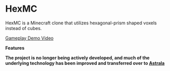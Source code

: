 # HexMC

HexMC is a Minecraft clone that utilizes hexagonal-prism shaped voxels instead of cubes.

[Gameplay Demo Video](https://youtu.be/x_7VFMKwD7Q)

<strong>Features<strong>

The project is no longer being actively developed, and much of the underlying technology has been improved and transferred over to [Astrala](https://github.com/AxelYoung/Astrala)
